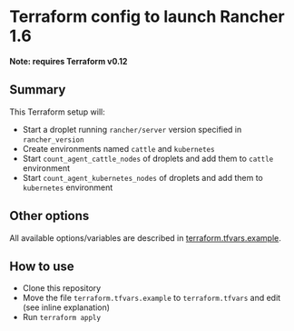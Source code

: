 # Terraform config to launch Rancher 1.6

**Note: requires Terraform v0.12**

## Summary

This Terraform setup will:

- Start a droplet running `rancher/server` version specified in `rancher_version`
- Create environments named `cattle` and `kubernetes`
- Start `count_agent_cattle_nodes` of droplets and add them to `cattle` environment
- Start `count_agent_kubernetes_nodes` of droplets and add them to `kubernetes` environment

## Other options

All available options/variables are described in [terraform.tfvars.example](https://github.com/superseb/tf-do-rancher16/blob/master/terraform.tfvars.example).

## How to use

- Clone this repository
- Move the file `terraform.tfvars.example` to `terraform.tfvars` and edit (see inline explanation)
- Run `terraform apply`
